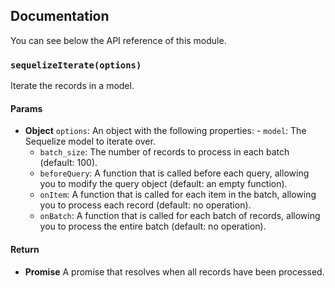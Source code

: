 ## Documentation

You can see below the API reference of this module.

### `sequelizeIterate(options)`
Iterate the records in a model.

#### Params

- **Object** `options`: An object with the following properties:     - `model`: The Sequelize model to iterate over.
    - `batch_size`: The number of records to process in each batch (default: 100).
    - `beforeQuery`: A function that is called before each query, allowing you to modify the query object (default: an empty function).
    - `onItem`: A function that is called for each item in the batch, allowing you to process each record (default: no operation).
    - `onBatch`: A function that is called for each batch of records, allowing you to process the entire batch (default: no operation).

#### Return
- **Promise** A promise that resolves when all records have been processed.

